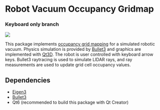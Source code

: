 # Robot Vacuum Occupancy Gridmap

### Keyboard only branch

![](https://github.com/MEEN-570-Fall-2022/final-project-ajordan5/blob/main/doc/demo.gif)

This package implements [occupancy grid mapping](https://www.researchgate.net/profile/Luiz-Goncalves-4/publication/261174154_Probabilistic_robotic_grid_mapping_based_on_occupancy_and_elevation_information/links/57da887008ae72d72ea33dd3/Probabilistic-robotic-grid-mapping-based-on-occupancy-and-elevation-information.pdf) for a simulated robotic vacuum. Physics simulation is provided by [Bullet3](https://github.com/bulletphysics/bullet3) and graphics are implemented with [Qt3D](https://doc.qt.io/qt-6/qt3d-index.html). The robot is user controlled with keyboard arrow keys. Bullet3 raytracing is used to simulate LIDAR rays, and ray measurements are used to update grid cell occupancy values.

## Dependencies
* [Eigen3](https://eigen.tuxfamily.org/dox/group__TutorialMatrixClass.html)
* [Bullet3](https://github.com/bulletphysics/bullet3)
* Qt6 (recommended to build this package with Qt Creator)

